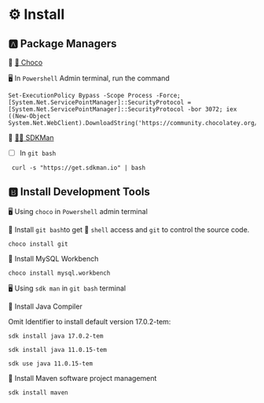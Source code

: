 # :gear: Install


## :a: Package Managers

:round_pushpin: [ :chocolate_bar: Choco](https://chocolatey.org/install)

:desktop_computer: In `Powershell` Admin terminal, run the command

```
Set-ExecutionPolicy Bypass -Scope Process -Force; [System.Net.ServicePointManager]::SecurityProtocol = [System.Net.ServicePointManager]::SecurityProtocol -bor 3072; iex ((New-Object System.Net.WebClient).DownloadString('https://community.chocolatey.org/install.ps1'))
```

:round_pushpin:  [ :superhero_man: SDKMan](https://sdkman.io/install)

- [ ] In `git bash`

```
 curl -s "https://get.sdkman.io" | bash 
```

## :b: Install Development Tools

:desktop_computer: Using `choco` in `Powershell` admin terminal

:round_pushpin: Install `git bash`to get :shell: `shell`  access and `git` to control the source code.

```
choco install git
```

:round_pushpin: Install MySQL Workbench
 
```
choco install mysql.workbench
```


:desktop_computer: Using `sdk man` in `git bash` terminal

:round_pushpin: Install Java Compiler

Omit Identifier to install default version 17.0.2-tem:

```
sdk install java 17.0.2-tem
```

```
sdk install java 11.0.15-tem
```

```
sdk use java 11.0.15-tem
```


 :round_pushpin: Install Maven software project management
 
 ```
 sdk install maven
 ```
 
 
